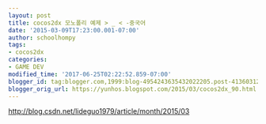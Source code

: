 ```yaml
---
layout: post
title: cocos2dx 모노폴리 예제 > _ < -중국어
date: '2015-03-09T17:23:00.001-07:00'
author: schoolhompy
tags:
- cocos2dx
categories:
- GAME DEV
modified_time: '2017-06-25T02:22:52.859-07:00'
blogger_id: tag:blogger.com,1999:blog-4954243635432022205.post-4136031228213565200
blogger_orig_url: https://yunhos.blogspot.com/2015/03/cocos2dx_90.html
---
```


http://blog.csdn.net/lideguo1979/article/month/2015/03